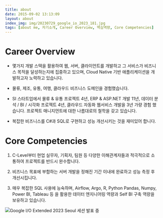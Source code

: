 ```yaml
---
title: about
date: 2015-09-02 13:13:09
layout: about
index_img: img/20230729_google_io_2023_181.jpg
tags: [about me, 자기소개, Career Overview, 핵심역량, Core Competencies]
---
```


# Career Overview

- 몇가지 개발 스택을 활용하여 웹, 서버, 클라이언트를 개발하고 그 서비스가 비즈니스 목적을 달성하는지에 집중하고 있으며, Cloud Native 기반 애플리케이션을 개발하고자 노력하고 있습니다.

- 물류, 제조, 유통, 여행, 클라우드 비즈니스 도메인을 경험했습니다.

- SI 스타트업에서 물류 & 유통 프로젝트 4년, ERP & ASP.NET 개발 11년, 데이터 분석 / BI / 시각화 프로젝트 4년, 클라우드 자동화 웹서비스 개발을 3년 가량 경험 했습니다. 프로젝트 매니지먼트에 대한 나름대로의 철학을 갖고 있습니다.

- 복잡한 비즈니스를 C#과 SQL로 구현하고 성능 개선시키는 것을 재미있어 합니다.

# Core Competencies

1. C-Level부터 현업 실무자, 기획자, 팀원 등 다양한 이해관계자들과 적극적으로 소통하여 프로젝트를 반드시 완수합니다.

1. 비즈니스 목표에 부합하는 서버 개발을 정해진 기간 이내에 완료하고 성능 측정 후 개선시킵니다.

1. 매우 복잡한 SQL 사용에 능숙하며, Airflow, Argo, R, Python Pandas, Numpy, Power BI, Tableau 등 을 활용한 데이터 엔지니어링 역량과 Self BI 구축 역량을 보유하고 있습니다.

![Google I/O Extended 2023 Seoul 세션 발표 중](img/20230729_google_io_2023_181.jpg)
<!--![In-flight sunset view over the western sky on the way to Incheon](img/unuse_KakaoTalk_20240919_174900314.jpg)-->